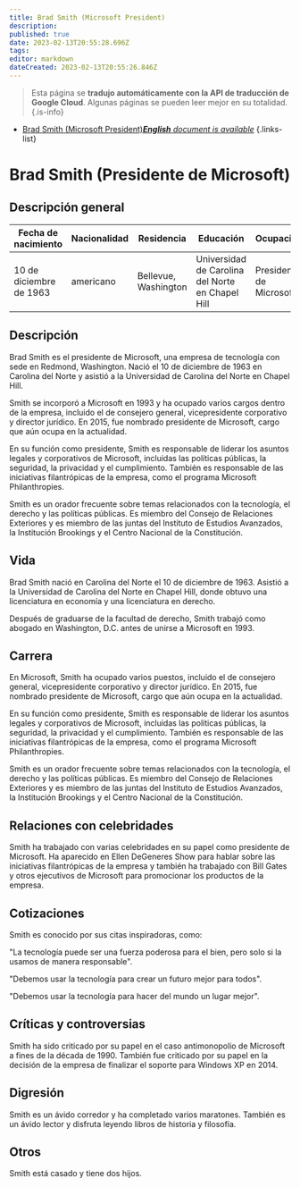 ```yaml
---
title: Brad Smith (Microsoft President)
description: 
published: true
date: 2023-02-13T20:55:28.696Z
tags: 
editor: markdown
dateCreated: 2023-02-13T20:55:26.846Z
---
```


> Esta página se **tradujo automáticamente con la API de traducción de Google Cloud**.
Algunas páginas se pueden leer mejor en su totalidad.{.is-info}



- [Brad Smith (Microsoft President)***English** document is available*](/en/Knowledge-base/Dictionary/Person/brad-smith-microsoft-president)
{.links-list}


# Brad Smith (Presidente de Microsoft)

## Descripción general

| Fecha de nacimiento | Nacionalidad | Residencia | Educación | Ocupación |
| ------------- | ----------- | --------- | --------- | ---------- |
| 10 de diciembre de 1963 | americano | Bellevue, Washington | Universidad de Carolina del Norte en Chapel Hill | Presidente de Microsoft |

## Descripción

Brad Smith es el presidente de Microsoft, una empresa de tecnología con sede en Redmond, Washington. Nació el 10 de diciembre de 1963 en Carolina del Norte y asistió a la Universidad de Carolina del Norte en Chapel Hill.

Smith se incorporó a Microsoft en 1993 y ha ocupado varios cargos dentro de la empresa, incluido el de consejero general, vicepresidente corporativo y director jurídico. En 2015, fue nombrado presidente de Microsoft, cargo que aún ocupa en la actualidad.

En su función como presidente, Smith es responsable de liderar los asuntos legales y corporativos de Microsoft, incluidas las políticas públicas, la seguridad, la privacidad y el cumplimiento. También es responsable de las iniciativas filantrópicas de la empresa, como el programa Microsoft Philanthropies.

Smith es un orador frecuente sobre temas relacionados con la tecnología, el derecho y las políticas públicas. Es miembro del Consejo de Relaciones Exteriores y es miembro de las juntas del Instituto de Estudios Avanzados, la Institución Brookings y el Centro Nacional de la Constitución.

## Vida

Brad Smith nació en Carolina del Norte el 10 de diciembre de 1963. Asistió a la Universidad de Carolina del Norte en Chapel Hill, donde obtuvo una licenciatura en economía y una licenciatura en derecho.

Después de graduarse de la facultad de derecho, Smith trabajó como abogado en Washington, D.C. antes de unirse a Microsoft en 1993.

## Carrera

En Microsoft, Smith ha ocupado varios puestos, incluido el de consejero general, vicepresidente corporativo y director jurídico. En 2015, fue nombrado presidente de Microsoft, cargo que aún ocupa en la actualidad.

En su función como presidente, Smith es responsable de liderar los asuntos legales y corporativos de Microsoft, incluidas las políticas públicas, la seguridad, la privacidad y el cumplimiento. También es responsable de las iniciativas filantrópicas de la empresa, como el programa Microsoft Philanthropies.

Smith es un orador frecuente sobre temas relacionados con la tecnología, el derecho y las políticas públicas. Es miembro del Consejo de Relaciones Exteriores y es miembro de las juntas del Instituto de Estudios Avanzados, la Institución Brookings y el Centro Nacional de la Constitución.

## Relaciones con celebridades

Smith ha trabajado con varias celebridades en su papel como presidente de Microsoft. Ha aparecido en Ellen DeGeneres Show para hablar sobre las iniciativas filantrópicas de la empresa y también ha trabajado con Bill Gates y otros ejecutivos de Microsoft para promocionar los productos de la empresa.

## Cotizaciones

Smith es conocido por sus citas inspiradoras, como:

"La tecnología puede ser una fuerza poderosa para el bien, pero solo si la usamos de manera responsable".

"Debemos usar la tecnología para crear un futuro mejor para todos".

"Debemos usar la tecnología para hacer del mundo un lugar mejor".

## Críticas y controversias

Smith ha sido criticado por su papel en el caso antimonopolio de Microsoft a fines de la década de 1990. También fue criticado por su papel en la decisión de la empresa de finalizar el soporte para Windows XP en 2014.

## Digresión

Smith es un ávido corredor y ha completado varios maratones. También es un ávido lector y disfruta leyendo libros de historia y filosofía.

## Otros

Smith está casado y tiene dos hijos.